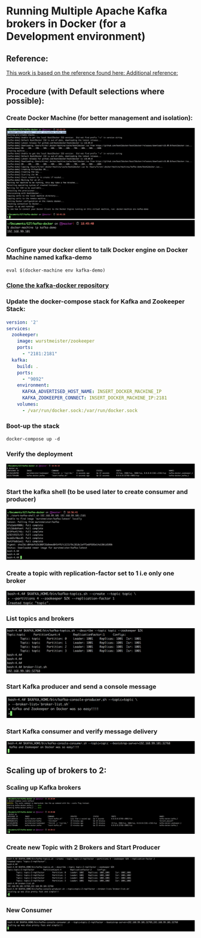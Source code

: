 # Running Multiple Apache Kafka brokers in Docker (for a Development environment)

## Reference:
[ This work is based on the reference found here: ](https://hub.docker.com/r/wurstmeister/kafka)
[ Additional reference: ](http://wurstmeister.github.io/kafka-docker/)

## Procedure (with Default selections where possible):

### Create Docker Machine (for better management and isolation):
![Alt text](docker-machine-create.png?raw=true "docker-machine create --driver virtualbox kafka-demo")
![Alt text](docker-machine-ip.png?raw=true "docker-machine ip kafka-demo")


### Configure your docker client to talk Docker engine on Docker Machine named kafka-demo
```
eval $(docker-machine env kafka-demo)
```

### [ Clone the kafka-docker repository ](https://github.com/wurstmeister/kafka-docker)

### Update the docker-compose stack for Kafka and Zookeeper Stack:
```yaml
version: '2'
services:
  zookeeper:
    image: wurstmeister/zookeeper
    ports:
      - "2181:2181"
  kafka:
    build: .
    ports:
      - "9092"
    environment:
      KAFKA_ADVERTISED_HOST_NAME: INSERT_DOCKER_MACHINE_IP
      KAFKA_ZOOKEEPER_CONNECT: INSERT_DOCKER_MACHINE_IP:2181
    volumes:
      - /var/run/docker.sock:/var/run/docker.sock
```

### Boot-up the stack
```
docker-compose up -d
```

### Verify the deployment
![Alt text](docker-ps.png?raw=true "docker ps")


### Start the kafka shell (to be used later to create consumer and producer)
![Alt text](kafka-shell.png?raw=true "./start-kafka-shell.sh 192.168.99.101 192.168.99.101:2181")

### Create a topic with replication-factor set to 1 i.e only one broker
![Alt text](kafka-create-topic.png?raw=true "$KAFKA_HOME/bin/kafka-topics.sh --create --topic topic --partitions 4 --zookeeper $ZK --replication-factor 1")

### List topics and brokers
![Alt text](kafka-list-topics.png?raw=true "$KAFKA_HOME/bin/kafka-topics.sh --describe --topic topic --zookeeper $ZK")

### Start Kafka producer and send a console message
![Alt text](kafka-producer.png?raw=true "$KAFKA_HOME/bin/kafka-console-producer.sh --topic=topic --broker-list=`broker-list.sh`")

### Start Kafka consumer and verify message delivery
![Alt text](kafka-consumer.png?raw=true "$KAFKA_HOME/bin/kafka-console-consumer.sh --topic=topic --bootstrap-server=192.168.99.101:32768`")

## Scaling up of brokers to 2:

### Scaling up Kafka brokers 
![Alt text](kafka-scale-2.png?raw=true "docker-compose scale kafka=2")

### Create new Topic with 2 Brokers and Start Producer
![Alt text](kafka-create-topic-2-partitions.png?raw=true "$KAFKA_HOME/bin/kafka-topics.sh --create --topic topic-2-replfactor --partitions 4 --zookeeper $ZK --replication-factor 2")

### New Consumer
![Alt text](kafka-consumer-2-partitions.png?raw=true "$KAFKA_HOME/bin/kafka-console-consumer.sh --topic=topic-2-replfactor --bootstrap-server=192.168.99.101:32769,192.168.99.101:32768")
